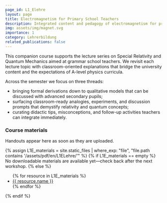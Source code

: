 ```yaml
---
page_id: L1_Elehre
layout: page
title: Electromagnetism for Primary School Teachers
description: Integrated content and pedagogy of electromagnetism for primary school.
img: assets/img/magnet.svg
importance: 1
category: Lehrerbildung
related_publications: false
---
```


This companion course supports the lecture series on Special Relativity and Quantum Mechanics aimed at grammar school teachers. We revisit each lecture topic with classroom-oriented explanations that bridge the university content and the expectations of A-level physics curricula.

Across the semester we focus on three threads:

- bringing formal derivations down to qualitative models that can be discussed with advanced secondary pupils;
- surfacing classroom-ready analogies, experiments, and discussion prompts that demystify relativity and quantum concepts;
- curating didactic tips, misconceptions, and follow-up activities teachers can integrate immediately.


### Course materials

Handouts appear here as soon as they are uploaded.

{% assign L1E_materials = site.static_files | where_exp: "file", "file.path contains '/assets/pdf/en/L1ELehre/'" %}
{% if L1E_materials == empty %}
No downloadable materials are available yet—check back after the next workshop.
{% else %}
<ul>
  {% for resource in L1E_materials %}
    <li><a href="{{ resource.path | relative_url }}">{{ resource.name }}</a></li>
  {% endfor %}
</ul>
{% endif %}
